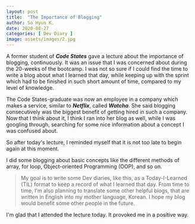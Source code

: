 ```yaml
---
layout: post
title:  "The Importance of Blogging"
author: So Hyun K.
date: 2020-08-27
categories: [ Dev Diary ]
image: assets/images/2.jpg
---
```


A former student of ***Code States*** gave a lecture about the importance of blogging, continuously.
It was an issue that I was concerned about during the 20-weeks of the bootcamp.
I was not so sure if I could find the time to write a blog about what I learned that day, while keeping up with the sprint which had to be finished in such short amount of time, compared to my level of knowledge.

The Code States-graduate was now an employee in a company which makes a service, similar to ***Netflix***, called ***Watcha***.
She said blogging consecutively was the biggest benefit of getting hired in such a company.
Now that I think about it, I think I ran into her blog as well, while I was googling through, searching for some nice information about a concept I was confused about.

So after today's lecture, I reminded myself that it is not too late to begin again at this moment.

I did some blogging about basic concepts like the different methods of array, for loop, Object-oriented Programming (OOP), and so on.
>My goal is to write some Dev diaries, like this, as a Today-I-Learned (TIL) format to keep a record of what I learned that day.
>From time to time, I'm also planning to translate some other helpful blogs, that are written in English into my mother language, Korean. I hope my blog would benefit some other people in the future.

I'm glad that I attended the lecture today. It provoked me in a positive way.
